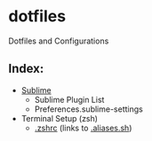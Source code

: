 # dotfiles

Dotfiles and Configurations

## Index:

- [Sublime](tree/master/SublimeText)
  - Sublime Plugin List
  - Preferences.sublime-settings
- Terminal Setup (zsh)
  - [.zshrc](blob/master/.zshrc) (links to [.aliases.sh](blob/master/.aliases.sh))